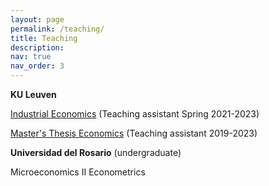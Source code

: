 ```yaml
---
layout: page
permalink: /teaching/
title: Teaching
description:
nav: true
nav_order: 3
---
```


<strong>KU Leuven</strong>

<a href="https://onderwijsaanbod.kuleuven.be/syllabi/e/D0M47BE.htm#activetab=doelstellingen_idp1780352">Industrial Economics</a> (Teaching assistant Spring 2021-2023) 

<a href="https://onderwijsaanbod.kuleuven.be/2019/syllabi/e/D0C34AE.htm#activetab=doelstellingen_idm4733120">Master's Thesis Economics</a> (Teaching assistant 2019-2023)

<strong>Universidad del Rosario</strong> (undergraduate)

Microeconomics II 
Econometrics

